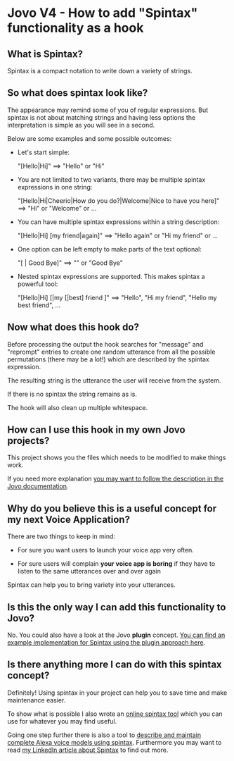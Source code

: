 # Jovo V4 - How to add "Spintax" functionality as a hook

## What is Spintax?

Spintax is a compact notation to write down a variety of strings. 

## So what does spintax look like?

The appearance may remind some of you of regular expressions. But spintax is not about matching strings and having less options the interpretation is simple as you will see in a second.

Below are some examples and some possible outcomes:

- Let's start  simple:

  "[Hello|Hi]" ==> "Hello" or "Hi"
 
- You are not limited to two variants, there may be multiple spintax expressions in one string:

  "[Hello|Hi|Cheerio|How do you do?|Welcome|Nice to have you here]" ==> "Hi" or "Welcome" or ...

- You can have multiple spintax expressions within a string description:

  "[Hello|Hi] [my friend|again]" ==> "Hello again" or "Hi my friend" or ...

- One option can be left empty to make parts of the text optional:

  "[ | Good Bye]" ==> "" or "Good Bye"
  
- Nested spintax expressions are supported. This makes spintax a powerful tool:

  "[Hello|Hi] [|my [|best] friend ]" ==> "Hello", "Hi my friend", "Hello my best friend", ...


## Now what does this hook do?

Before processing the output the hook searches for "message" and "reprompt" entries to create one random utterance from all the possible permutations (there may be a lot!) which are described by the spintax expression. 

The resulting string is the utterance the user will receive from the system.

If there is no spintax the string remains as is.

The hook will also clean up multiple whitespace.

## How can I use this hook in my own Jovo projects?

This project shows you the files which needs to be modified to make things work.

If you need more explanation [you may want to follow the description in the Jovo documentation](https://www.jovo.tech/docs/hooks).

## Why do you believe this is a useful concept for my next Voice Application?

There are two things to keep in mind:

- For sure you want users to launch your voice app very often.

- For sure users will complain **your voice app is boring** if they have to listen to the same utterances over and over again 

Spintax can help you to bring variety into your utterances.

## Is this the only way I can add this functionality to Jovo?

No. You could also have a look at the Jovo **plugin** concept. [You can find an example implementation for Spintax using the plugin approach here](https://github.com/fboerncke/jovo-v4-how-to-plugin-spintax-example/edit/main/README.md).

## Is there anything more I can do with this spintax concept?

Definitely! Using spintax in your project can help you to save time and make maintenance easier.

To show what is possible I also wrote an [online spintax tool](https://spintax.applicate.de) which you can use for whatever you may find useful. 

Going one step further there is also a tool to [describe and maintain complete Alexa voice models using spintax](https://voicemodel.applicate.de/). Furthermore you may want to read [my LinkedIn article about Spintax](https://www.linkedin.com/pulse/adding-expression-language-alexa-voice-models-frank-b%C3%B6rncke/) to find out more. 
